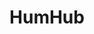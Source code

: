 ---
draft: false
title: HumHub
content:
  id: humhub
  name: HumHub
  logo: /images/applications/crm-erp/humhub/logo.png
  website: https://www.humhub.com/en/
  iframe_website: /website-iframe/applications/crm-erp/humhub
  dashboardImage: /images/applications/crm-erp/humhub/screenshot-1.png
  short_description: HumHub to communicate and collaborate, share information, interact with all people in your organization, and personalize the software to fit your individual needs.
  description: HumHub enables organizations to connect, communicate, and collaborate. it is intuitive to use, can be extended individually with numerous modules, and is an irreplaceable tool for many use cases. Users of it include companies and corporations, cities and municipalities, social and charitable institutions, foundations and clubs, associations, political parties, and educational institutions such as schools and universities.
  features:
    - title: Social Network Tools (Interactions)
      description: Users can comment, like, and share Content, interact with each other, direct message each other as well as follow and network.
    - title: File management and collaboration
      description: Manage folders and directories, create galleries, collaborate on documents, and share files with other users.
    - title: Full text search and filters
      description: Search Content, Spaces, posts, Users, and Files with the integrated full-text search. customized filters also facilitate the search for specific Content.
    - title: Notifications & email summaries
      description: Users get notified about relevant topics. Notifications as well as email summaries can be configured individually (e.g. frequency).
  screenshots:
    - /images/applications/crm-erp/humhub/screenshot-1.png
    - /images/applications/crm-erp/humhub/screenshot-2.png
---